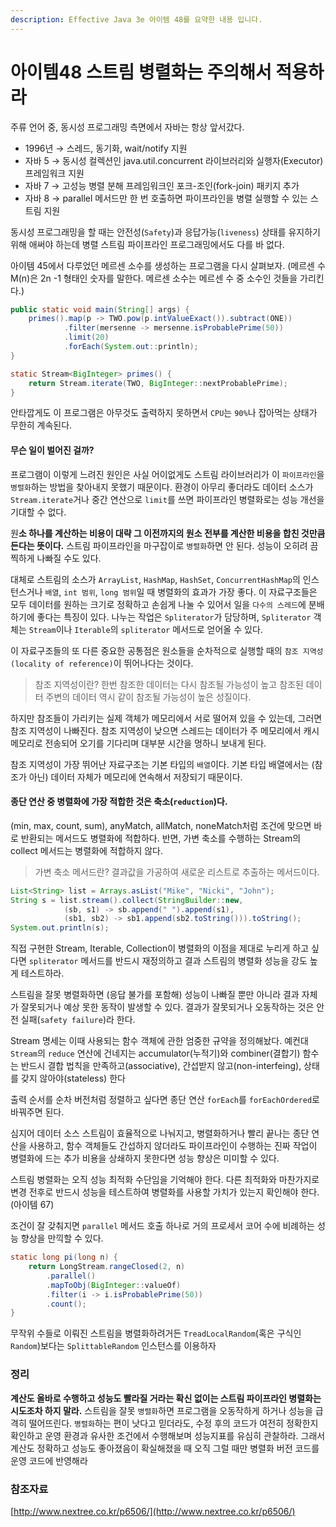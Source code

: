 ```yaml
---
description: Effective Java 3e 아이템 48를 요약한 내용 입니다.
---
```


# 아이템48 스트림 병렬화는 주의해서 적용하라

주류 언어 중, 동시성 프로그래밍 측면에서 자바는 항상 앞서갔다.

* 1996년 → 스레드, 동기화, wait/notify 지원
* 자바 5 → 동시성 컬렉션인 java.util.concurrent 라이브러리와 실행자\(Executor\) 프레임워크 지원
* 자바 7 → 고성능 병렬 분해 프레임워크인 포크-조인\(fork-join\) 패키지 추가
* 자바 8 → parallel 메서드만 한 번 호출하면 파이프라인을 병렬 실행할 수 있는 스트림 지원

동시성 프로그래밍을 할 때는 안전성\(`Safety`\)과 응답가능\(`liveness`\) 상태를 유지하기 위해 애써야 하는데 병렬 스트림 파이프라인 프로그래밍에서도 다를 바 없다.

아이템 45에서 다루었던 메르센 소수를 생성하는 프로그램을 다시 살펴보자. \(메르센 수 M\(n\)은 2n -1 형태인 숫자를 말한다. 메르센 소수는 메르센 수 중 소수인 것들을 가리킨다.\)

```java
public static void main(String[] args) {
	primes().map(p -> TWO.pow(p.intValueExact()).subtract(ONE))
			.filter(mersenne -> mersenne.isProbablePrime(50))
			.limit(20)
			.forEach(System.out::println);
}

static Stream<BigInteger> primes() {
	return Stream.iterate(TWO, BigInteger::nextProbablePrime);
}
```

안타깝게도 이 프로그램은 아무것도 출력하지 못하면서 `CPU`는 `90%`나 잡아먹는 상태가 무한히 계속된다.

#### 무슨 일이 벌어진 걸까?

프로그램이 이렇게 느려진 원인은 사실 어이없게도 스트림 라이브러리가 이 `파이프라인`을 `병렬화`하는 방법을 찾아내지 못했기 때문이다. 환경이 아무리 좋더라도 데이터 소스가 `Stream.iterate`거나 중간 연산으로 `limit`를 쓰면 파이프라인 병렬화로는 성능 개선을 기대할 수 없다.

원**소 하나를 계산하는 비용이 대략 그 이전까지의 원소 전부를 계산한 비용을 합친 것만큼 든다는 뜻이다.** 스트림 파이프라인을 마구잡이로 `병렬화`하면 안 된다. 성능이 오히려 끔찍하게 나빠질 수도 있다.

대체로 스트림의 소스가 `ArrayList`, `HashMap`, `HashSet`, `ConcurrentHashMap`의 인스턴스거나 `배열`, `int 범위`, `long 범위`일 때 병렬화의 효과가 가장 좋다. 이 자료구조들은 모두 데이터를 원하는 크기로 정확하고 손쉽게 나눌 수 있어서 일을 `다수의 스레드`에 분배하기에 좋다는 특징이 있다. 나누는 작업은 `Spliterator`가 담당하며, `Spliterator` 객체는 `Stream`이나 `Iterable`의 `spliterator` 메서드로 얻어올 수 있다.

이 자료구조들의 또 다른 중요한 공통점은 원소들을 순차적으로 실행할 때의 `참조 지역성(locality of reference)`이 뛰어나다는 것이다.

> 참조 지역성이란? 한번 참조한 데이터는 다시 참조될 가능성이 높고 참조된 데이터 주변의 데이터 역시 같이 참조될 가능성이 높은 성질이다.

하지만 참조들이 가리키는 실제 객체가 메모리에서 서로 떨어져 있을 수 있는데, 그러면 참조 지역성이 나빠진다. 참조 지역성이 낮으면 스레드는 데이터가 주 메모리에서 캐시 메모리로 전송되어 오기를 기다리며 대부분 시간을 멍하니 보내게 된다.

참조 지역성이 가장 뛰어난 자료구조는 기본 타입의 `배열`이다. 기본 타입 배열에서는 \(참조가 아닌\) 데이터 자체가 메모리에 연속해서 저장되기 때문이다.

#### 종단 연산 중 병렬화에 가장 적합한 것은 축소\(`reduction`\)다.

\(min, max, count, sum\), anyMatch, allMatch, noneMatch처럼 조건에 맞으면 바로 반환되는 메서드도 병렬화에 적합하다. 반면, 가변 축소를 수행하는 Stream의 collect 메서드는 병렬화에 적합하지 않다.

> 가변 축소 메서드란? 결과값을 가공하여 새로운 리스트로 추출하는 메서드이다.

```java
List<String> list = Arrays.asList("Mike", "Nicki", "John");
String s = list.stream().collect(StringBuilder::new,
            (sb, s1) -> sb.append(" ").append(s1),
            (sb1, sb2) -> sb1.append(sb2.toString())).toString();
System.out.println(s);
```

직접 구현한 Stream, Iterable, Collection이 병렬화의 이점을 제대로 누리게 하고 싶다면 `spliterator` 메서드를 반드시 재정의하고 결과 스트림의 병렬화 성능을 강도 높게 테스트하라.

스트림을 잘못 병렬화하면 \(응답 불가를 포함해\) 성능이 나빠질 뿐만 아니라 결과 자체가 잘못되거나 예상 못한 동작이 발생할 수 있다. 결과가 잘못되거나 오동작하는 것은 안전 실패\(`safety failure`\)라 한다.

Stream 명세는 이때 사용되는 함수 객체에 관한 엄중한 규약을 정의해놨다. 예컨대 `Stream`의 `reduce` 연산에 건네지는 accumulator\(누적기\)와 combiner\(결합기\) 함수는 반드시 결합 법칙을 만족하고\(associative\), 간섭받지 않고\(non-interfeing\), 상태를 갖지 않아야\(stateless\) 한다

출력 순서를 순차 버전처럼 정렬하고 싶다면 종단 연산 `forEach`를 `forEachOrdered`로 바꿔주면 된다.

심지어 데이터 소스 스트림이 효율적으로 나눠지고, 병렬화하거나 빨리 끝나는 종단 연산을 사용하고, 함수 객체들도 간섭하지 않더라도 파이프라인이 수행하는 진짜 작업이 병렬화에 드는 추가 비용을 상쇄하지 못한다면 성능 향상은 미미할 수 있다.

스트림 병렬화는 오직 성능 최적화 수단임을 기억해야 한다. 다른 최적화와 마찬가지로 변경 전후로 반드시 성능을 테스트하여 병렬화를 사용할 가치가 있는지 확인해야 한다. \(아이템 67\)

조건이 잘 갖춰지면 `parallel` 메서드 호출 하나로 거의 프로세서 코어 수에 비례하는 성능 향상을 만끽할 수 있다.

```java
static long pi(long n) {
	return LongStream.rangeClosed(2, n)
		.parallel()
		.mapToObj(BigInteger::valueOf)
		.filter(i -> i.isProbablePrime(50))
		.count();
}
```

무작위 수들로 이뤄진 스트림을 병렬화하려거든 `TreadLocalRandom`\(혹은 구식인 `Random`\)보다는 `SplittableRandom` 인스턴스를 이용하자

### 정리

**계산도 올바로 수행하고 성능도 빨라질 거라는 확신 없이는 스트림 파이프라인 병렬화는 시도조차 하지 말라.** 스트림을 잘못 `병렬화`하면 프로그램을 오동작하게 하거나 성능을 급격히 떨어뜨린다. `병렬화`하는 편이 낫다고 믿더라도, 수정 후의 코드가 여전히 정확한지 확인하고 운영 환경과 유사한 조건에서 수행해보며 성능지표를 유심히 관찰하라. 그래서 계산도 정확하고 성능도 좋아졌음이 확실해졌을 때 오직 그럴 때만 병렬화 버전 코드를 운영 코드에 반영해라

### 참조자료

[http://www.nextree.co.kr/p6506/](http://www.nextree.co.kr/p6506/)

